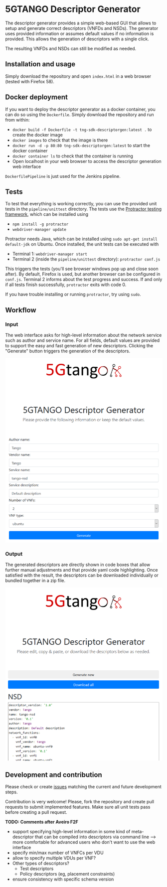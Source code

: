 # 5GTANGO Descriptor Generator
The descriptor generator provides a simple web-based GUI that allows to setup and generate correct descriptors (VNFDs and NSDs). The generator uses provided information or assumes default values if no information is provided. This allows the generation of descriptors with a single click.

The resulting VNFDs and NSDs can still be modified as needed.

## Installation and usage

Simply download the repository and open `index.html` in a web browser (tested with Firefox 58).


## Docker deployment

If you want to deploy the descriptor generator as a docker container, you can do so using the `Dockerfile`. Simply download the repository and run from within:
* `docker build -f Dockerfile -t tng-sdk-descriptorgen:latest .` to create the docker image
* `docker images` to check that the image is there
* `docker run -d -p 80:80 tng-sdk-descriptorgen:latest` to start the docker container
* `docker container ls` to check that the container is running
* Open localhost in your web browser to access the descriptor generation web interface

`DockerfilePipeline` is just used for the Jenkins pipeline.

## Tests

To test that everything is working correctly, you can use the provided unit tests in the `pipeline/unittest` directory. The tests use the [Protractor testing framework](http://www.protractortest.org/#/), which can be installed using

* `npm install -g protractor`
* `webdriver-manager update`

Protractor needs Java, which can be installed using `sudo apt-get install default-jdk` on Ubuntu.
Once installed, the unit tests can be executed with

* Terminal 1: `webdriver-manager start`
* Terminal 2 (inside the `pipeline/unittest` directory): `protractor conf.js`

This triggers the tests (you'll see browser windows pop up and close soon after). By default, Firefox is used, but another browser can be configured in `conf.js`. Terminal 2 informs about the test progress and success. If and only if all tests finish successfully, `protractor` exits with code 0.

If you have trouble installing or running `protractor`, try using `sudo`.

## Workflow
### Input

The web interface asks for high-level information about the network service such as author and service name. For all fields, default values are provided to support the easy and fast generation of new descriptors. Clicking the "Generate" button triggers the generation of the descriptors.

![input](docs/input.png)

### Output

The generated descriptors are directly shown in code boxes that allow further manual adjustments and that provide yaml code highlighting. Once satisfied with the result, the descriptors can be downloaded individually or bundled together in a zip file.

![input](docs/output.png)



## Development and contribution

Please check or create [issues](https://github.com/sonata-nfv/tng-sdk-descriptorgen/issues) matching the current and future development steps.

Contribution is very welcome! Please, fork the repository and create pull requests to submit implemented features. Make sure all unit tests pass before creating a pull request.



**TODO: Comments after Aveiro F2F**

* support specifying high-level information in some kind of meta-descriptor that can be compiled into descriptors via command line --> more comfortable for advanced users who don't want to use the web interface
* specify min/max number of VNFCs per VDU
* allow to specify multiple VDUs per VNF?
* Other types of descriptors?
  * Test descriptors
  * Policy descriptors (eg, placement constraints)
* ensure consistency with specific schema version
